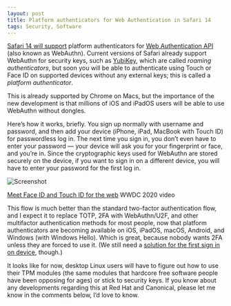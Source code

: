 ```yaml
---
layout: post
title: Platform authenticators for Web Authentication in Safari 14
tags: Security, Software
---
```


[Safari 14 will support](https://developer.apple.com/documentation/safari-release-notes/safari-14-beta-release-notes) platform authenticators for [Web Authentication API](https://developer.mozilla.org/en-US/docs/Web/API/Web_Authentication_API) (also known as WebAuthn). Current versions of Safari already support WebAuthn for security keys, such as [YubiKey](https://www.yubico.com), which are called _roaming authenticators_, but soon you will be able to authenticate using Touch or Face ID on supported devices without any external keys; this is called a _platform authenticator_.

This is already supported by Chrome on Macs, but the importance of the new development is that millions of iOS and iPadOS users will be able to use WebAuthn without dongles.

Here’s how it works, briefly. You sign up normally with username and password, and then add your device (iPhone, iPad, MacBook with Touch ID) for passwordless log in. The next time you sign in, you don’t even have to enter your password — your device will ask you for your fingerprint or face, and you’re in. Since the cryptographic keys used for WebAuthn are stored securely on the device, if you want to sign in on a different device, you will have to enter your password for the first log in.

![Screenshot](/img/2020/webauth-in-safari-platform-authenticator.webp)
<figcaption><a href="https://developer.apple.com/videos/play/wwdc2020/10670/">Meet Face ID and Touch ID for the web</a> WWDC 2020 video</figcaption>

This flow is much better than the standard two-factor authentication flow, and I expect it to replace TOTP, 2FA with WebAuthn/U2F, and other multifactor authentication methods for most people, now that platform authenticators are becoming available on iOS, iPadOS, macOS, Android, and Windows (with Windows Hello). Which is great, because nobody wants 2FA unless they are forced to use it. (We still need a [solution for the first sign in on device](https://twitter.com/dchest/status/1276957930487758849), though.)

It looks like for now, desktop Linux users will have to figure out how to use their TPM modules (the same modules that hardcore free software people have been opposing for ages) or stick to security keys. If you know about any developments regarding this at Red Hat and Canonical, please let me know in the comments below, I’d love to know.
